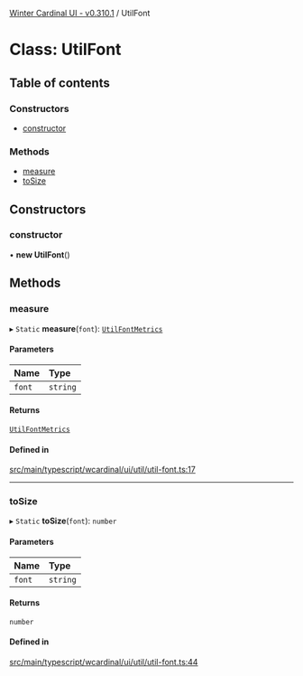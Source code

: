 [Winter Cardinal UI - v0.310.1](../index.md) / UtilFont

# Class: UtilFont

## Table of contents

### Constructors

- [constructor](UtilFont.md#constructor)

### Methods

- [measure](UtilFont.md#measure)
- [toSize](UtilFont.md#tosize)

## Constructors

### constructor

• **new UtilFont**()

## Methods

### measure

▸ `Static` **measure**(`font`): [`UtilFontMetrics`](../interfaces/UtilFontMetrics.md)

#### Parameters

| Name | Type |
| :------ | :------ |
| `font` | `string` |

#### Returns

[`UtilFontMetrics`](../interfaces/UtilFontMetrics.md)

#### Defined in

[src/main/typescript/wcardinal/ui/util/util-font.ts:17](https://github.com/winter-cardinal/winter-cardinal-ui/blob/v0.310.1/src/main/typescript/wcardinal/ui/util/util-font.ts#L17)

___

### toSize

▸ `Static` **toSize**(`font`): `number`

#### Parameters

| Name | Type |
| :------ | :------ |
| `font` | `string` |

#### Returns

`number`

#### Defined in

[src/main/typescript/wcardinal/ui/util/util-font.ts:44](https://github.com/winter-cardinal/winter-cardinal-ui/blob/v0.310.1/src/main/typescript/wcardinal/ui/util/util-font.ts#L44)
